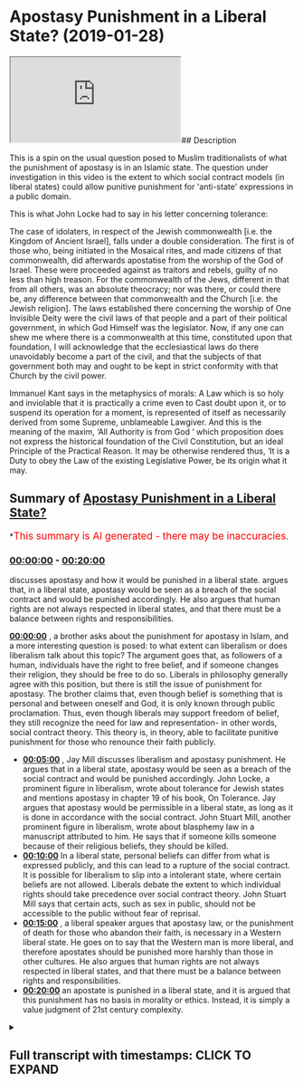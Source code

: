 # Apostasy Punishment in a Liberal State? (2019-01-28)

<iframe loading='lazy' src='https://www.youtube.com/embed/PnRGigvmVL8'></iframe>## Description

This is a spin on the usual question posed to Muslim traditionalists of what the punishment of apostasy is in an Islamic state. The question under investigation in this video is the extent to which social contract models (in liberal states) could allow punitive punishment for 'anti-state' expressions in a public domain.

This is what John Locke had to say in his letter concerning tolerance:

The case of idolaters, in respect of the Jewish commonwealth \[i.e. the Kingdom of Ancient Israel], falls under a double consideration. The first is of those who, being initiated in the Mosaical rites, and made citizens of that commonwealth, did afterwards apostatise from the worship of the God of Israel. These were proceeded against as traitors and rebels, guilty of no less than high treason. For the commonwealth of the Jews, different in that from all others, was an absolute theocracy; nor was there, or could there be, any difference between that commonwealth and the Church \[i.e. the Jewish religion]. The laws established there concerning the worship of One Invisible Deity were the civil laws of that people and a part of their political government, in which God Himself was the legislator. Now, if any one can shew me where there is a commonwealth at this time, constituted upon that foundation, I will acknowledge that the ecclesiastical laws do there unavoidably become a part of the civil, and that the subjects of that government both may and ought to be kept in strict conformity with that Church by the civil power.

Immanuel Kant says in the metaphysics of morals:
A Law which is so holy and inviolable that it is practically a crime even to Cast doubt upon it, or to suspend its operation for a moment, is represented of itself as necessarily derived from some Supreme, unblameable Lawgiver. And this is the meaning of the maxim, ‘All Authority is from God ‘ which proposition does not express the historical foundation of the Civil Constitution, but an ideal Principle of the Practical Reason. It may be otherwise rendered thus, ‘It is a Duty to obey the Law of the existing Legislative Power, be its origin what it may.

## Summary of [Apostasy Punishment in a Liberal State?](https://www.youtube.com/watch?v=PnRGigvmVL8)

\*<span style="color:red; font-size:125%">This summary is AI generated - there may be inaccuracies</span>.

### [00:00:00](https://www.youtube.com/watch?v=PnRGigvmVL8\&t=0) - [00:20:00](https://www.youtube.com/watch?v=PnRGigvmVL8\&t=1200)

discusses apostasy and how it would be punished in a liberal state. argues that, in a liberal state, apostasy would be seen as a breach of the social contract and would be punished accordingly. He also argues that human rights are not always respected in liberal states, and that there must be a balance between rights and responsibilities.

**[00:00:00](https://www.youtube.com/watch?v=PnRGigvmVL8\&t=0)** , a brother asks about the punishment for apostasy in Islam, and a more interesting question is posed: to what extent can liberalism or does liberalism talk about this topic? The argument goes that, as followers of a human, individuals have the right to free belief, and if someone changes their religion, they should be free to do so. Liberals in philosophy generally agree with this position, but there is still the issue of punishment for apostasy. The brother claims that, even though belief is something that is personal and between oneself and God, it is only known through public proclamation. Thus, even though liberals may support freedom of belief, they still recognize the need for law and representation- in other words, social contract theory. This theory is, in theory, able to facilitate punitive punishment for those who renounce their faith publicly.

*   **[00:05:00](https://www.youtube.com/watch?v=PnRGigvmVL8\&t=300)** , Jay Mill discusses liberalism and apostasy punishment. He argues that in a liberal state, apostasy would be seen as a breach of the social contract and would be punished accordingly. John Locke, a prominent figure in liberalism, wrote about tolerance for Jewish states and mentions apostasy in chapter 19 of his book, On Tolerance. Jay argues that apostasy would be permissible in a liberal state, as long as it is done in accordance with the social contract. John Stuart Mill, another prominent figure in liberalism, wrote about blasphemy law in a manuscript attributed to him. He says that if someone kills someone because of their religious beliefs, they should be killed.
*   **[00:10:00](https://www.youtube.com/watch?v=PnRGigvmVL8\&t=600)** In a liberal state, personal beliefs can differ from what is expressed publicly, and this can lead to a rupture of the social contract. It is possible for liberalism to slip into a intolerant state, where certain beliefs are not allowed. Liberals debate the extent to which individual rights should take precedence over social contract theory. John Stuart Mill says that certain acts, such as sex in public, should not be accessible to the public without fear of reprisal.
*   **[00:15:00](https://www.youtube.com/watch?v=PnRGigvmVL8\&t=900)** , a liberal speaker argues that apostasy law, or the punishment of death for those who abandon their faith, is necessary in a Western liberal state. He goes on to say that the Western man is more liberal, and therefore apostates should be punished more harshly than those in other cultures. He also argues that human rights are not always respected in liberal states, and that there must be a balance between rights and responsibilities.
*   **[00:20:00](https://www.youtube.com/watch?v=PnRGigvmVL8\&t=1200)**  an apostate is punished in a liberal state, and it is argued that this punishment has no basis in morality or ethics. Instead, it is simply a value judgment of 21st century complexity.

<details><summary><h2>Full transcript with timestamps: CLICK TO EXPAND</h2></summary>

[0:00:04](https://youtu.be/PnRGigvmVL8?t=4) so the brother asked the question about\
[0:00:06](https://youtu.be/PnRGigvmVL8?t=6) apostasy yeah so the punishment for\
[0:00:13](https://youtu.be/PnRGigvmVL8?t=13) apostasy in Islam so I think a lot of\
[0:00:16](https://youtu.be/PnRGigvmVL8?t=16) time we ask this question what is the\
[0:00:19](https://youtu.be/PnRGigvmVL8?t=19) punishment for apostasy in Islam and a\
[0:00:23](https://youtu.be/PnRGigvmVL8?t=23) more interesting question for me\
[0:00:25](https://youtu.be/PnRGigvmVL8?t=25) recently has been to what extent can\
[0:00:29](https://youtu.be/PnRGigvmVL8?t=29) liberalism or does liberalism or do\
[0:00:32](https://youtu.be/PnRGigvmVL8?t=32) liberal philosophers talk about this\
[0:00:37](https://youtu.be/PnRGigvmVL8?t=37) because that's like that's for me a\
[0:00:39](https://youtu.be/PnRGigvmVL8?t=39) really interesting discussion in it the\
[0:00:41](https://youtu.be/PnRGigvmVL8?t=41) argument goes as followers right you say\
[0:00:43](https://youtu.be/PnRGigvmVL8?t=43) that look everyone should have freedom\
[0:00:47](https://youtu.be/PnRGigvmVL8?t=47) of belief it's a human it's an\
[0:00:48](https://youtu.be/PnRGigvmVL8?t=48) individual human right and therefore if\
[0:00:52](https://youtu.be/PnRGigvmVL8?t=52) someone changes their religion they\
[0:00:54](https://youtu.be/PnRGigvmVL8?t=54) should be free to do so based on human\
[0:00:57](https://youtu.be/PnRGigvmVL8?t=57) rights and based on the fact that they\
[0:00:59](https://youtu.be/PnRGigvmVL8?t=59) should have freedom of consciousness and\
[0:01:01](https://youtu.be/PnRGigvmVL8?t=61) so the argument is not a bad one because\
[0:01:04](https://youtu.be/PnRGigvmVL8?t=64) actually coincides with the Islamic\
[0:01:06](https://youtu.be/PnRGigvmVL8?t=66) understanding of free will and actually\
[0:01:09](https://youtu.be/PnRGigvmVL8?t=69) it coincides with the version of Quran\
[0:01:11](https://youtu.be/PnRGigvmVL8?t=71) which says like Rajas with Dean tucked\
[0:01:13](https://youtu.be/PnRGigvmVL8?t=73) away in a rush to Delhi in chapter 2\
[0:01:16](https://youtu.be/PnRGigvmVL8?t=76) verse 256 of the Quran which there is no\
[0:01:18](https://youtu.be/PnRGigvmVL8?t=78) compulsion of religion that truth has\
[0:01:21](https://youtu.be/PnRGigvmVL8?t=81) been made clear from falsehood so the\
[0:01:24](https://youtu.be/PnRGigvmVL8?t=84) the idea that there should be freedom of\
[0:01:26](https://youtu.be/PnRGigvmVL8?t=86) consciousness and freedom of belief is\
[0:01:29](https://youtu.be/PnRGigvmVL8?t=89) actually a principle part of the Islamic\
[0:01:32](https://youtu.be/PnRGigvmVL8?t=92) discourse because we believe that there\
[0:01:34](https://youtu.be/PnRGigvmVL8?t=94) are two things that's here which is free\
[0:01:37](https://youtu.be/PnRGigvmVL8?t=97) will and there's determinism over\
[0:01:39](https://youtu.be/PnRGigvmVL8?t=99) Lazcano Taliban he writes things etc so\
[0:01:42](https://youtu.be/PnRGigvmVL8?t=102) we believe everyone does have a right to\
[0:01:44](https://youtu.be/PnRGigvmVL8?t=104) believe in whatever they want to believe\
[0:01:45](https://youtu.be/PnRGigvmVL8?t=105) and the idea is not one-off and this\
[0:01:51](https://youtu.be/PnRGigvmVL8?t=111) should be very much stressed in Islamic\
[0:01:53](https://youtu.be/PnRGigvmVL8?t=113) discourse it's not one of individual\
[0:01:56](https://youtu.be/PnRGigvmVL8?t=116) belief\
[0:01:58](https://youtu.be/PnRGigvmVL8?t=118) this is to do with social contracts okay\
[0:02:01](https://youtu.be/PnRGigvmVL8?t=121) now this is a big term in political\
[0:02:04](https://youtu.be/PnRGigvmVL8?t=124) science what do you mean by the term\
[0:02:05](https://youtu.be/PnRGigvmVL8?t=125) social contract now in liberal\
[0:02:08](https://youtu.be/PnRGigvmVL8?t=128) philosophy there are two things right\
[0:02:10](https://youtu.be/PnRGigvmVL8?t=130) there's the primacy of individual and\
[0:02:13](https://youtu.be/PnRGigvmVL8?t=133) their right to do whatever they want\
[0:02:15](https://youtu.be/PnRGigvmVL8?t=135) without intervention from the government\
[0:02:17](https://youtu.be/PnRGigvmVL8?t=137) and on the other hand you have the\
[0:02:19](https://youtu.be/PnRGigvmVL8?t=139) universality of law you're stuck between\
[0:02:23](https://youtu.be/PnRGigvmVL8?t=143) two things as a liberal you have the\
[0:02:27](https://youtu.be/PnRGigvmVL8?t=147) primacy of being an individual you're an\
[0:02:29](https://youtu.be/PnRGigvmVL8?t=149) individual right you have the freedom to\
[0:02:30](https://youtu.be/PnRGigvmVL8?t=150) do everyone and for a liberal expression\
[0:02:32](https://youtu.be/PnRGigvmVL8?t=152) a libertarian they'll say you should the\
[0:02:34](https://youtu.be/PnRGigvmVL8?t=154) government should keep away from putting\
[0:02:36](https://youtu.be/PnRGigvmVL8?t=156) obstacles in the way of the individual\
[0:02:38](https://youtu.be/PnRGigvmVL8?t=158) so that it can be as free as possible\
[0:02:40](https://youtu.be/PnRGigvmVL8?t=160) right but then obviously they realize\
[0:02:43](https://youtu.be/PnRGigvmVL8?t=163) almost all liberal theorists realize the\
[0:02:46](https://youtu.be/PnRGigvmVL8?t=166) need for number one representation and\
[0:02:48](https://youtu.be/PnRGigvmVL8?t=168) number two law which is why they have\
[0:02:51](https://youtu.be/PnRGigvmVL8?t=171) social contract now what is social\
[0:02:54](https://youtu.be/PnRGigvmVL8?t=174) contract social contract is number one\
[0:02:57](https://youtu.be/PnRGigvmVL8?t=177) is forced upon us so by virtue of the\
[0:03:01](https://youtu.be/PnRGigvmVL8?t=181) fact that I'm a British citizen you're\
[0:03:02](https://youtu.be/PnRGigvmVL8?t=182) British isn't as well your British is\
[0:03:04](https://youtu.be/PnRGigvmVL8?t=184) now we're gonna have to check on that\
[0:03:06](https://youtu.be/PnRGigvmVL8?t=186) okay by virtue of the fact that we're\
[0:03:12](https://youtu.be/PnRGigvmVL8?t=192) British citizens we have to abide by\
[0:03:14](https://youtu.be/PnRGigvmVL8?t=194) British law and that's not something we\
[0:03:16](https://youtu.be/PnRGigvmVL8?t=196) have any say on because of the\
[0:03:19](https://youtu.be/PnRGigvmVL8?t=199) citizenship that we carry in other words\
[0:03:20](https://youtu.be/PnRGigvmVL8?t=200) we're forced into a social contract it's\
[0:03:23](https://youtu.be/PnRGigvmVL8?t=203) not a social contract which is a\
[0:03:25](https://youtu.be/PnRGigvmVL8?t=205) voluntary or something I have any choice\
[0:03:28](https://youtu.be/PnRGigvmVL8?t=208) in write the terms of that social\
[0:03:31](https://youtu.be/PnRGigvmVL8?t=211) contract indicate that I have to follow\
[0:03:33](https://youtu.be/PnRGigvmVL8?t=213) the law of this country isn't it okay so\
[0:03:36](https://youtu.be/PnRGigvmVL8?t=216) almost all liberal theorists agreed with\
[0:03:38](https://youtu.be/PnRGigvmVL8?t=218) this now the question is not one of\
[0:03:41](https://youtu.be/PnRGigvmVL8?t=221) personal belief I can believe whatever I\
[0:03:43](https://youtu.be/PnRGigvmVL8?t=223) want to believe from a liberal\
[0:03:45](https://youtu.be/PnRGigvmVL8?t=225) perspective and from an Islamic\
[0:03:46](https://youtu.be/PnRGigvmVL8?t=226) perspective and not not have any\
[0:03:49](https://youtu.be/PnRGigvmVL8?t=229) punishment in any context exerted on me\
[0:03:51](https://youtu.be/PnRGigvmVL8?t=231) in any way because belief is something\
[0:03:54](https://youtu.be/PnRGigvmVL8?t=234) which is personal belief is something\
[0:03:56](https://youtu.be/PnRGigvmVL8?t=236) which is between me and God and it's\
[0:03:59](https://youtu.be/PnRGigvmVL8?t=239) only known through the publication of\
[0:04:02](https://youtu.be/PnRGigvmVL8?t=242) that belief or profession of that belief\
[0:04:04](https://youtu.be/PnRGigvmVL8?t=244) in public settings right so in other\
[0:04:06](https://youtu.be/PnRGigvmVL8?t=246) words people won't know I believe unless\
[0:04:08](https://youtu.be/PnRGigvmVL8?t=248) I don't declare it\
[0:04:10](https://youtu.be/PnRGigvmVL8?t=250) question to what extent are what are\
[0:04:16](https://youtu.be/PnRGigvmVL8?t=256) referred to as laws of apostasy which is\
[0:04:21](https://youtu.be/PnRGigvmVL8?t=261) for example if I come out and say I'm no\
[0:04:23](https://youtu.be/PnRGigvmVL8?t=263) longer say for instance a Christian I'm\
[0:04:25](https://youtu.be/PnRGigvmVL8?t=265) not going to use the Muslim example say\
[0:04:26](https://youtu.be/PnRGigvmVL8?t=266) it's a Christian country and I come out\
[0:04:29](https://youtu.be/PnRGigvmVL8?t=269) and say I'm no longer a Christian to\
[0:04:33](https://youtu.be/PnRGigvmVL8?t=273) what extent can social contract theory\
[0:04:36](https://youtu.be/PnRGigvmVL8?t=276) the lack of which were which was\
[0:04:38](https://youtu.be/PnRGigvmVL8?t=278) advocated by people like Rousseau and\
[0:04:39](https://youtu.be/PnRGigvmVL8?t=279) obviously John Locke before him Thomas\
[0:04:42](https://youtu.be/PnRGigvmVL8?t=282) Hobbes and almost all liberal theorists\
[0:04:45](https://youtu.be/PnRGigvmVL8?t=285) even Jay s mill can it facilitate for a\
[0:04:49](https://youtu.be/PnRGigvmVL8?t=289) kind of punitive punishment for those\
[0:04:52](https://youtu.be/PnRGigvmVL8?t=292) who renounce their faith publicly now\
[0:04:55](https://youtu.be/PnRGigvmVL8?t=295) I'm gonna make a very bold claim here\
[0:04:57](https://youtu.be/PnRGigvmVL8?t=297) I'm putting a slam to the side right now\
[0:04:59](https://youtu.be/PnRGigvmVL8?t=299) I'm putting a sum to the side it's not\
[0:05:01](https://youtu.be/PnRGigvmVL8?t=301) about Islam I'm gonna say that from my\
[0:05:05](https://youtu.be/PnRGigvmVL8?t=305) reading of liberalism that that can be\
[0:05:08](https://youtu.be/PnRGigvmVL8?t=308) facilitated what am I talking about I am\
[0:05:11](https://youtu.be/PnRGigvmVL8?t=311) saying quite clearly that if someone\
[0:05:14](https://youtu.be/PnRGigvmVL8?t=314) comes in a liberal state which also\
[0:05:17](https://youtu.be/PnRGigvmVL8?t=317) claims to be for instance Christian\
[0:05:20](https://youtu.be/PnRGigvmVL8?t=320) which can happen according to Jay's mill\
[0:05:23](https://youtu.be/PnRGigvmVL8?t=323) that number one point one that in that\
[0:05:26](https://youtu.be/PnRGigvmVL8?t=326) liberal state it would be it could be\
[0:05:30](https://youtu.be/PnRGigvmVL8?t=330) seen as a rupturing of the social\
[0:05:32](https://youtu.be/PnRGigvmVL8?t=332) contract if someone professes publicly\
[0:05:36](https://youtu.be/PnRGigvmVL8?t=336) yes that they are not X faith anymore\
[0:05:40](https://youtu.be/PnRGigvmVL8?t=340) that is if that faith is connected with\
[0:05:43](https://youtu.be/PnRGigvmVL8?t=343) the social contract\
[0:05:44](https://youtu.be/PnRGigvmVL8?t=344) why is your evidence for this I will\
[0:05:46](https://youtu.be/PnRGigvmVL8?t=346) give you the evidence for this right now\
[0:05:47](https://youtu.be/PnRGigvmVL8?t=347) John Locke wrote a book obviously\
[0:05:50](https://youtu.be/PnRGigvmVL8?t=350) everyone knows it called the two\
[0:05:51](https://youtu.be/PnRGigvmVL8?t=351) treatises of government I think he wrote\
[0:05:53](https://youtu.be/PnRGigvmVL8?t=353) this in 1687 when he also wrote I wrote\
[0:05:56](https://youtu.be/PnRGigvmVL8?t=356) a book called on tolerance in chapter 19\
[0:05:59](https://youtu.be/PnRGigvmVL8?t=359) of this book in chapter 19 of this book\
[0:06:02](https://youtu.be/PnRGigvmVL8?t=362) on tolerance he talks about Jewish\
[0:06:06](https://youtu.be/PnRGigvmVL8?t=366) States John Locke talks about Jewish\
[0:06:09](https://youtu.be/PnRGigvmVL8?t=369) states and up if it's not chapter 19 is\
[0:06:12](https://youtu.be/PnRGigvmVL8?t=372) somewhere in the book and he says it's\
[0:06:14](https://youtu.be/PnRGigvmVL8?t=374) legitimate to allow Jewish people to\
[0:06:18](https://youtu.be/PnRGigvmVL8?t=378) implement Mosaic law and we know full\
[0:06:21](https://youtu.be/PnRGigvmVL8?t=381) well that in Mosaic law there are laws\
[0:06:23](https://youtu.be/PnRGigvmVL8?t=383) of apostasy and he continues by talking\
[0:06:27](https://youtu.be/PnRGigvmVL8?t=387) about the social exclusion of a certain\
[0:06:29](https://youtu.be/PnRGigvmVL8?t=389) amount of certain people of different\
[0:06:32](https://youtu.be/PnRGigvmVL8?t=392) faith groups he talks about Mohammedans\
[0:06:33](https://youtu.be/PnRGigvmVL8?t=393) and atheists now Muslims wouldn't say\
[0:06:37](https://youtu.be/PnRGigvmVL8?t=397) this by the way so in essence you could\
[0:06:40](https://youtu.be/PnRGigvmVL8?t=400) argue that Islam applies a more rigorous\
[0:06:44](https://youtu.be/PnRGigvmVL8?t=404) type of liberalism than John Locke\
[0:06:46](https://youtu.be/PnRGigvmVL8?t=406) himself why because Islam says in us in\
[0:06:49](https://youtu.be/PnRGigvmVL8?t=409) an Islamic state or some a governance if\
[0:06:52](https://youtu.be/PnRGigvmVL8?t=412) you're a Muslim or a Christian or a Jew\
[0:06:54](https://youtu.be/PnRGigvmVL8?t=414) you can live in your respective\
[0:06:57](https://youtu.be/PnRGigvmVL8?t=417) province without harm now someone will\
[0:07:02](https://youtu.be/PnRGigvmVL8?t=422) say but then they say that you have to\
[0:07:03](https://youtu.be/PnRGigvmVL8?t=423) pay the jizya but according to the\
[0:07:06](https://youtu.be/PnRGigvmVL8?t=426) hadith\
[0:07:08](https://youtu.be/PnRGigvmVL8?t=428) jizya is one dinner so it's a tax it's a\
[0:07:13](https://youtu.be/PnRGigvmVL8?t=433) tax that almost everyone has to pay for\
[0:07:14](https://youtu.be/PnRGigvmVL8?t=434) the protection of the people one dinner\
[0:07:16](https://youtu.be/PnRGigvmVL8?t=436) is less than there's a cat which is\
[0:07:18](https://youtu.be/PnRGigvmVL8?t=438) usually typically 20 dinars of my Saab\
[0:07:22](https://youtu.be/PnRGigvmVL8?t=442) so therefore the jizya is less so this\
[0:07:27](https://youtu.be/PnRGigvmVL8?t=447) idea this false notion of GCR being a\
[0:07:29](https://youtu.be/PnRGigvmVL8?t=449) discriminatory tax it's only\
[0:07:31](https://youtu.be/PnRGigvmVL8?t=451) discriminatory against Muslims because\
[0:07:33](https://youtu.be/PnRGigvmVL8?t=453) Muslims have to pay more by the way if\
[0:07:36](https://youtu.be/PnRGigvmVL8?t=456) you want to call it discriminatory\
[0:07:38](https://youtu.be/PnRGigvmVL8?t=458) Muslims actually have to pay more as a\
[0:07:39](https://youtu.be/PnRGigvmVL8?t=459) cat's yeah so going back to I was saying\
[0:07:44](https://youtu.be/PnRGigvmVL8?t=464) about apostasy I came across in my new\
[0:07:46](https://youtu.be/PnRGigvmVL8?t=466) campus work and I also came across John\
[0:07:48](https://youtu.be/PnRGigvmVL8?t=468) Stuart Mill's work and there was a\
[0:07:51](https://youtu.be/PnRGigvmVL8?t=471) manuscript that was attributed to John\
[0:07:52](https://youtu.be/PnRGigvmVL8?t=472) Stuart Mill which actually specifically\
[0:07:56](https://youtu.be/PnRGigvmVL8?t=476) talks about blasphemy law and he talks\
[0:07:59](https://youtu.be/PnRGigvmVL8?t=479) about blasphemy law and he says John\
[0:08:01](https://youtu.be/PnRGigvmVL8?t=481) Stuart Mill says\
[0:08:05](https://youtu.be/PnRGigvmVL8?t=485) Joshua mill actually says equivocally\
[0:08:08](https://youtu.be/PnRGigvmVL8?t=488) that if killing someone this is John\
[0:08:14](https://youtu.be/PnRGigvmVL8?t=494) Stuart Mill not the Prophet Muhammad not\
[0:08:16](https://youtu.be/PnRGigvmVL8?t=496) Moses not Jesus it's not a medieval text\
[0:08:20](https://youtu.be/PnRGigvmVL8?t=500) this is one of the prime figures of\
[0:08:22](https://youtu.be/PnRGigvmVL8?t=502) liberalism in the Victorian era in\
[0:08:25](https://youtu.be/PnRGigvmVL8?t=505) Britain by which and through which most\
[0:08:27](https://youtu.be/PnRGigvmVL8?t=507) other subsequent theories take their\
[0:08:30](https://youtu.be/PnRGigvmVL8?t=510) liberalism from he actually says in that\
[0:08:32](https://youtu.be/PnRGigvmVL8?t=512) manuscript that killed them yes\
[0:08:35](https://youtu.be/PnRGigvmVL8?t=515) he says kill them kill them if you have\
[0:08:38](https://youtu.be/PnRGigvmVL8?t=518) to kill many of them kill them in other\
[0:08:39](https://youtu.be/PnRGigvmVL8?t=519) words it seems to me an Immanuel Kant\
[0:08:41](https://youtu.be/PnRGigvmVL8?t=521) has some similar sayings it seems to me\
[0:08:44](https://youtu.be/PnRGigvmVL8?t=524) that the question we should be asking is\
[0:08:47](https://youtu.be/PnRGigvmVL8?t=527) not whether Islam allows apostasy law\
[0:08:49](https://youtu.be/PnRGigvmVL8?t=529) it's where the liberalism allows\
[0:08:51](https://youtu.be/PnRGigvmVL8?t=531) apostasy law because actually when we\
[0:08:54](https://youtu.be/PnRGigvmVL8?t=534) look at the primary source materials of\
[0:08:56](https://youtu.be/PnRGigvmVL8?t=536) the most regarded liberal theorists the\
[0:09:00](https://youtu.be/PnRGigvmVL8?t=540) highest founding fathers of liberalism\
[0:09:02](https://youtu.be/PnRGigvmVL8?t=542) it would seem that a social contract\
[0:09:04](https://youtu.be/PnRGigvmVL8?t=544) theory could in fact facilitate of a\
[0:09:08](https://youtu.be/PnRGigvmVL8?t=548) kind of apostasy law right - that's from\
[0:09:12](https://youtu.be/PnRGigvmVL8?t=552) a liberal perspective Aslam is something\
[0:09:15](https://youtu.be/PnRGigvmVL8?t=555) quite similar in many ways but has some\
[0:09:18](https://youtu.be/PnRGigvmVL8?t=558) fundamental differences\
[0:09:21](https://youtu.be/PnRGigvmVL8?t=561) so relatable ooh a man who's one of the\
[0:09:25](https://youtu.be/PnRGigvmVL8?t=565) prophets companions you had a list of\
[0:09:28](https://youtu.be/PnRGigvmVL8?t=568) people who are munafa corn and those\
[0:09:31](https://youtu.be/PnRGigvmVL8?t=571) list of people were people who had\
[0:09:33](https://youtu.be/PnRGigvmVL8?t=573) rejected Islam there were not Muslims\
[0:09:35](https://youtu.be/PnRGigvmVL8?t=575) the Quran says in Delhi would have\
[0:09:37](https://youtu.be/PnRGigvmVL8?t=577) Athena Fidel kill s Philemon enough that\
[0:09:39](https://youtu.be/PnRGigvmVL8?t=579) certainly the the hypocrites are in the\
[0:09:42](https://youtu.be/PnRGigvmVL8?t=582) lowest part pit of the Hellfire they are\
[0:09:45](https://youtu.be/PnRGigvmVL8?t=585) not Muslims they are not believers they\
[0:09:47](https://youtu.be/PnRGigvmVL8?t=587) are not movements yes yet\
[0:09:51](https://youtu.be/PnRGigvmVL8?t=591) there was no apostasy punishment applied\
[0:09:54](https://youtu.be/PnRGigvmVL8?t=594) to those individuals there was no\
[0:09:56](https://youtu.be/PnRGigvmVL8?t=596) apostasy pub thing applied to them why\
[0:09:59](https://youtu.be/PnRGigvmVL8?t=599) because it regarded to personal belief\
[0:10:01](https://youtu.be/PnRGigvmVL8?t=601) so I'll because I'll be unequivocal in\
[0:10:05](https://youtu.be/PnRGigvmVL8?t=605) saying this that which regards to\
[0:10:07](https://youtu.be/PnRGigvmVL8?t=607) personal belief is that is different\
[0:10:10](https://youtu.be/PnRGigvmVL8?t=610) from that which is expressed publicly\
[0:10:12](https://youtu.be/PnRGigvmVL8?t=612) and thereby from a liberal perspective\
[0:10:14](https://youtu.be/PnRGigvmVL8?t=614) before even becomes an Islamic one\
[0:10:16](https://youtu.be/PnRGigvmVL8?t=616) ruptures the social contract now the\
[0:10:19](https://youtu.be/PnRGigvmVL8?t=619) question is is it fair and is it okay is\
[0:10:22](https://youtu.be/PnRGigvmVL8?t=622) it possible is it conceivable in a\
[0:10:25](https://youtu.be/PnRGigvmVL8?t=625) liberal state bearing in mind social\
[0:10:28](https://youtu.be/PnRGigvmVL8?t=628) contract theory to have these laws and\
[0:10:31](https://youtu.be/PnRGigvmVL8?t=631) therefore can liberalism can a liberal\
[0:10:34](https://youtu.be/PnRGigvmVL8?t=634) state slip into a kind of nationalistic\
[0:10:37](https://youtu.be/PnRGigvmVL8?t=637) stay intolerant state the answer is\
[0:10:40](https://youtu.be/PnRGigvmVL8?t=640) unfortunately yes that is the elasticity\
[0:10:42](https://youtu.be/PnRGigvmVL8?t=642) of liberalism liberalism because of the\
[0:10:45](https://youtu.be/PnRGigvmVL8?t=645) tensions between the primacy of\
[0:10:46](https://youtu.be/PnRGigvmVL8?t=646) individual versus the universality of\
[0:10:49](https://youtu.be/PnRGigvmVL8?t=649) law could sway in either one of the two\
[0:10:52](https://youtu.be/PnRGigvmVL8?t=652) directions could either become very much\
[0:10:55](https://youtu.be/PnRGigvmVL8?t=655) libertarian in the sense that you know\
[0:10:57](https://youtu.be/PnRGigvmVL8?t=657) we don't even allow I mean think about\
[0:10:58](https://youtu.be/PnRGigvmVL8?t=658) this this way yeah libertarians would\
[0:11:01](https://youtu.be/PnRGigvmVL8?t=661) argue why do we have seatbelt laws yeah\
[0:11:03](https://youtu.be/PnRGigvmVL8?t=663) we have Seaborg known you have to go in\
[0:11:05](https://youtu.be/PnRGigvmVL8?t=665) your car you have to put on a seatbelt\
[0:11:07](https://youtu.be/PnRGigvmVL8?t=667) don't you but why do I have the policy\
[0:11:10](https://youtu.be/PnRGigvmVL8?t=670) bro why is they a libertarian would\
[0:11:12](https://youtu.be/PnRGigvmVL8?t=672) argue this is a paternalism they'll say\
[0:11:16](https://youtu.be/PnRGigvmVL8?t=676) it's like the state is acting as your\
[0:11:18](https://youtu.be/PnRGigvmVL8?t=678) parent now put under what it's not to\
[0:11:20](https://youtu.be/PnRGigvmVL8?t=680) live even if I hurt myself it's none of\
[0:11:21](https://youtu.be/PnRGigvmVL8?t=681) your business if I help myself someone\
[0:11:23](https://youtu.be/PnRGigvmVL8?t=683) could argue a libertarian would\
[0:11:24](https://youtu.be/PnRGigvmVL8?t=684) definitely argue but even if I hurt\
[0:11:26](https://youtu.be/PnRGigvmVL8?t=686) myself in the car tonight I create a\
[0:11:27](https://youtu.be/PnRGigvmVL8?t=687) crater crash it's not I'm not harming\
[0:11:29](https://youtu.be/PnRGigvmVL8?t=689) anyone else by doing this why are you\
[0:11:30](https://youtu.be/PnRGigvmVL8?t=690) telling me what to do so I'm allowed to\
[0:11:32](https://youtu.be/PnRGigvmVL8?t=692) drink alcohol think\
[0:11:33](https://youtu.be/PnRGigvmVL8?t=693) this because this is the this is the\
[0:11:35](https://youtu.be/PnRGigvmVL8?t=695) ignorant of some people of their own\
[0:11:37](https://youtu.be/PnRGigvmVL8?t=697) philosophy right I'm allowed to drink\
[0:11:39](https://youtu.be/PnRGigvmVL8?t=699) alcohol yeah and in some places smoke\
[0:11:42](https://youtu.be/PnRGigvmVL8?t=702) weed and have you know unlimited amount\
[0:11:45](https://youtu.be/PnRGigvmVL8?t=705) of sexual partners polyandry and that\
[0:11:48](https://youtu.be/PnRGigvmVL8?t=708) could cause problems for myself sexual\
[0:11:51](https://youtu.be/PnRGigvmVL8?t=711) problems all of that is permissible but\
[0:11:53](https://youtu.be/PnRGigvmVL8?t=713) I have to put on a seatbelt\
[0:11:54](https://youtu.be/PnRGigvmVL8?t=714) I mean does that sound reasonable to you\
[0:11:56](https://youtu.be/PnRGigvmVL8?t=716) seriously think about it I'm allowed to\
[0:11:58](https://youtu.be/PnRGigvmVL8?t=718) compete in mixed martial arts well I\
[0:12:00](https://youtu.be/PnRGigvmVL8?t=720) could injure someone and and die I can\
[0:12:04](https://youtu.be/PnRGigvmVL8?t=724) go to a complainer I could be but I have\
[0:12:06](https://youtu.be/PnRGigvmVL8?t=726) to put on the the seatbelt what kind of\
[0:12:08](https://youtu.be/PnRGigvmVL8?t=728) nonsense is this\
[0:12:09](https://youtu.be/PnRGigvmVL8?t=729) think about it it doesn't make any sense\
[0:12:11](https://youtu.be/PnRGigvmVL8?t=731) let's be honest about this yeah why are\
[0:12:13](https://youtu.be/PnRGigvmVL8?t=733) why is the state telling us you have to\
[0:12:15](https://youtu.be/PnRGigvmVL8?t=735) put on the seat belt if I if I don't put\
[0:12:17](https://youtu.be/PnRGigvmVL8?t=737) on the seat belt well I harm anyone else\
[0:12:18](https://youtu.be/PnRGigvmVL8?t=738) think about it am I gonna harm any I'll\
[0:12:21](https://youtu.be/PnRGigvmVL8?t=741) have myself yes but I'm not going to\
[0:12:24](https://youtu.be/PnRGigvmVL8?t=744) harm anyone else by not putting my see\
[0:12:25](https://youtu.be/PnRGigvmVL8?t=745) boy yeah boy if I hit the no no my point\
[0:12:30](https://youtu.be/PnRGigvmVL8?t=750) is this my point is that liberal\
[0:12:33](https://youtu.be/PnRGigvmVL8?t=753) philosophy can go in two different ways\
[0:12:35](https://youtu.be/PnRGigvmVL8?t=755) yeah you have on the left side let's say\
[0:12:37](https://youtu.be/PnRGigvmVL8?t=757) for the sake of argument and extreme\
[0:12:39](https://youtu.be/PnRGigvmVL8?t=759) libertarianism where we don't want the\
[0:12:42](https://youtu.be/PnRGigvmVL8?t=762) state to get involved in any matter yeah\
[0:12:44](https://youtu.be/PnRGigvmVL8?t=764) like for example we shouldn't have\
[0:12:46](https://youtu.be/PnRGigvmVL8?t=766) seatbelt laws that's one side on the\
[0:12:48](https://youtu.be/PnRGigvmVL8?t=768) other side is where liberal philosophers\
[0:12:50](https://youtu.be/PnRGigvmVL8?t=770) will say actually there should be\
[0:12:53](https://youtu.be/PnRGigvmVL8?t=773) restriction and that should be enforced\
[0:12:55](https://youtu.be/PnRGigvmVL8?t=775) through the context of social contract\
[0:12:58](https://youtu.be/PnRGigvmVL8?t=778) theory into the universality of law\
[0:13:01](https://youtu.be/PnRGigvmVL8?t=781) which should be applicable on the\
[0:13:02](https://youtu.be/PnRGigvmVL8?t=782) individual laws should be applied and\
[0:13:04](https://youtu.be/PnRGigvmVL8?t=784) John Stuart Mill's has something very\
[0:13:06](https://youtu.be/PnRGigvmVL8?t=786) interesting you know he says he says for\
[0:13:08](https://youtu.be/PnRGigvmVL8?t=788) instance he goes if a husband and wife\
[0:13:10](https://youtu.be/PnRGigvmVL8?t=790) they have sex in public is that harming\
[0:13:13](https://youtu.be/PnRGigvmVL8?t=793) anyone else you could argue no you could\
[0:13:15](https://youtu.be/PnRGigvmVL8?t=795) argue no not physically harming anyone\
[0:13:17](https://youtu.be/PnRGigvmVL8?t=797) if for example not to point anyone out\
[0:13:20](https://youtu.be/PnRGigvmVL8?t=800) someone brings his wife and you know in\
[0:13:22](https://youtu.be/PnRGigvmVL8?t=802) the park in the middle here sorry to say\
[0:13:24](https://youtu.be/PnRGigvmVL8?t=804) has sexual it takes his trousers off\
[0:13:26](https://youtu.be/PnRGigvmVL8?t=806) yeah and all of those things sorry to\
[0:13:28](https://youtu.be/PnRGigvmVL8?t=808) say Annie is that going to harm anyone\
[0:13:30](https://youtu.be/PnRGigvmVL8?t=810) no they're having sex you can decide to\
[0:13:32](https://youtu.be/PnRGigvmVL8?t=812) leave you can go you don't have to look\
[0:13:34](https://youtu.be/PnRGigvmVL8?t=814) at it you can't you don't need to be\
[0:13:36](https://youtu.be/PnRGigvmVL8?t=816) offended by it what why is that censor\
[0:13:38](https://youtu.be/PnRGigvmVL8?t=818) yes you could argue this yep now I\
[0:13:41](https://youtu.be/PnRGigvmVL8?t=821) understand children and all that but we\
[0:13:43](https://youtu.be/PnRGigvmVL8?t=823) can have an area where they can do it no\
[0:13:45](https://youtu.be/PnRGigvmVL8?t=825) problem you can have an adult park why\
[0:13:47](https://youtu.be/PnRGigvmVL8?t=827) not right Colin yeah I'm just I'm just\
[0:13:51](https://youtu.be/PnRGigvmVL8?t=831) yeah I agree with you I agree with this\
[0:13:53](https://youtu.be/PnRGigvmVL8?t=833) point I'm not telling you should I do\
[0:13:55](https://youtu.be/PnRGigvmVL8?t=835) deal for us yes yes my friend I agree\
[0:13:58](https://youtu.be/PnRGigvmVL8?t=838) with you yes but I'm saying\
[0:13:59](https://youtu.be/PnRGigvmVL8?t=839) so John Stuart Mill said look there's\
[0:14:02](https://youtu.be/PnRGigvmVL8?t=842) some things this is what he said there's\
[0:14:04](https://youtu.be/PnRGigvmVL8?t=844) some things which keys our sensibilities\
[0:14:06](https://youtu.be/PnRGigvmVL8?t=846) we have a culture and that's not\
[0:14:09](https://youtu.be/PnRGigvmVL8?t=849) acceptable in our culture and he says\
[0:14:11](https://youtu.be/PnRGigvmVL8?t=851) therefore the universality of law and\
[0:14:13](https://youtu.be/PnRGigvmVL8?t=853) the social contract should put\
[0:14:15](https://youtu.be/PnRGigvmVL8?t=855) restriction so here John Stuart Mill is\
[0:14:18](https://youtu.be/PnRGigvmVL8?t=858) talking about in on Liberty in his book\
[0:14:20](https://youtu.be/PnRGigvmVL8?t=860) he's saying that there are certain\
[0:14:21](https://youtu.be/PnRGigvmVL8?t=861) things which should not be accessible\
[0:14:23](https://youtu.be/PnRGigvmVL8?t=863) for people\
[0:14:24](https://youtu.be/PnRGigvmVL8?t=864) ie having sex with your wife in public\
[0:14:26](https://youtu.be/PnRGigvmVL8?t=866) spheres or your husband yes so the\
[0:14:29](https://youtu.be/PnRGigvmVL8?t=869) question is now is Israel question what\
[0:14:31](https://youtu.be/PnRGigvmVL8?t=871) should be allowed to be done in publicly\
[0:14:33](https://youtu.be/PnRGigvmVL8?t=873) without fear of reprisal or other or\
[0:14:36](https://youtu.be/PnRGigvmVL8?t=876) otherwise a fear of a consequence from\
[0:14:39](https://youtu.be/PnRGigvmVL8?t=879) the law this is a thing that liberals\
[0:14:41](https://youtu.be/PnRGigvmVL8?t=881) struggle with that's why you have\
[0:14:42](https://youtu.be/PnRGigvmVL8?t=882) different schools of thought within\
[0:14:43](https://youtu.be/PnRGigvmVL8?t=883) liberalism and I've something about\
[0:14:44](https://youtu.be/PnRGigvmVL8?t=884) elasticity of liberalism yeah it's not\
[0:14:47](https://youtu.be/PnRGigvmVL8?t=887) something which all can be liberal now\
[0:14:48](https://youtu.be/PnRGigvmVL8?t=888) now the question is when they come to us\
[0:14:50](https://youtu.be/PnRGigvmVL8?t=890) this is what I'm going to say to\
[0:14:51](https://youtu.be/PnRGigvmVL8?t=891) everyone to answer your question sorry\
[0:14:52](https://youtu.be/PnRGigvmVL8?t=892) yeah when they come to us and say look\
[0:14:54](https://youtu.be/PnRGigvmVL8?t=894) you need to modernize what did I say you\
[0:14:57](https://youtu.be/PnRGigvmVL8?t=897) say you need to modernize Muslims you\
[0:14:59](https://youtu.be/PnRGigvmVL8?t=899) know you need to modernize what do you\
[0:15:00](https://youtu.be/PnRGigvmVL8?t=900) mean come on tell me white man what do\
[0:15:02](https://youtu.be/PnRGigvmVL8?t=902) you mean by well yeah what do you mean\
[0:15:04](https://youtu.be/PnRGigvmVL8?t=904) by modernize I want to know what you\
[0:15:05](https://youtu.be/PnRGigvmVL8?t=905) mean yeah okay you'll say look I'm by\
[0:15:07](https://youtu.be/PnRGigvmVL8?t=907) the way gonna say white man I'm not\
[0:15:08](https://youtu.be/PnRGigvmVL8?t=908) talking about you know I'm talking yeah\
[0:15:10](https://youtu.be/PnRGigvmVL8?t=910) yeah the Western man what do you mean\
[0:15:12](https://youtu.be/PnRGigvmVL8?t=912) what do you mean by it all right I tell\
[0:15:14](https://youtu.be/PnRGigvmVL8?t=914) you what you mean\
[0:15:15](https://youtu.be/PnRGigvmVL8?t=915) you mean become more liberal because\
[0:15:17](https://youtu.be/PnRGigvmVL8?t=917) that is the dominant ethnic in the\
[0:15:19](https://youtu.be/PnRGigvmVL8?t=919) Western world yes\
[0:15:20](https://youtu.be/PnRGigvmVL8?t=920) okay now I'm liberal I have embraced\
[0:15:23](https://youtu.be/PnRGigvmVL8?t=923) liberalism brother today I mean okay\
[0:15:26](https://youtu.be/PnRGigvmVL8?t=926) what do we do let's go look at the\
[0:15:27](https://youtu.be/PnRGigvmVL8?t=927) liberal books\
[0:15:29](https://youtu.be/PnRGigvmVL8?t=929) let's look at the works of John Locke\
[0:15:31](https://youtu.be/PnRGigvmVL8?t=931) and John Stuart Mill and Rousseau bottom\
[0:15:37](https://youtu.be/PnRGigvmVL8?t=937) I'm not an ambassador for Saudi Arabia\
[0:15:40](https://youtu.be/PnRGigvmVL8?t=940) yes I agree with you all I I don't yeah\
[0:15:44](https://youtu.be/PnRGigvmVL8?t=944) yeah I agree with this point yeah I do\
[0:15:45](https://youtu.be/PnRGigvmVL8?t=945) it that way yeah yeah sorry come back\
[0:15:48](https://youtu.be/PnRGigvmVL8?t=948) I'm a liberal now yeah so yes I've\
[0:15:51](https://youtu.be/PnRGigvmVL8?t=951) embraced liberalism let's go to the\
[0:15:53](https://youtu.be/PnRGigvmVL8?t=953) books of the Liberals so we find within\
[0:15:55](https://youtu.be/PnRGigvmVL8?t=955) the books of the Liberals you haven't\
[0:15:57](https://youtu.be/PnRGigvmVL8?t=957) you have a spectrum of understanding of\
[0:16:00](https://youtu.be/PnRGigvmVL8?t=960) to what the question the main question\
[0:16:02](https://youtu.be/PnRGigvmVL8?t=962) is to what extent should the government\
[0:16:04](https://youtu.be/PnRGigvmVL8?t=964) intervene and you don't have one answer\
[0:16:07](https://youtu.be/PnRGigvmVL8?t=967) for that you have ten answers from ten\
[0:16:09](https://youtu.be/PnRGigvmVL8?t=969) different liberal thinkers yes and so\
[0:16:12](https://youtu.be/PnRGigvmVL8?t=972) here's what I'm saying to you is that\
[0:16:13](https://youtu.be/PnRGigvmVL8?t=973) going back to apostasy law yeah gone\
[0:16:17](https://youtu.be/PnRGigvmVL8?t=977) back to apostasy look I'll come to our\
[0:16:19](https://youtu.be/PnRGigvmVL8?t=979) speaker after cuz I can yes I agree I\
[0:16:22](https://youtu.be/PnRGigvmVL8?t=982) agree with you brother yes yes yes you\
[0:16:25](https://youtu.be/PnRGigvmVL8?t=985) have to have rules yes that's that's my\
[0:16:27](https://youtu.be/PnRGigvmVL8?t=987) that's my argument I agree with you yes\
[0:16:29](https://youtu.be/PnRGigvmVL8?t=989) I do with you\
[0:16:30](https://youtu.be/PnRGigvmVL8?t=990) yeah the man made a good point there you\
[0:16:32](https://youtu.be/PnRGigvmVL8?t=992) must have rules otherwise people who\
[0:16:33](https://youtu.be/PnRGigvmVL8?t=993) behaves anarchy he's right but the\
[0:16:36](https://youtu.be/PnRGigvmVL8?t=996) question is just yeah think about it\
[0:16:39](https://youtu.be/PnRGigvmVL8?t=999) think have you ever thought about this\
[0:16:41](https://youtu.be/PnRGigvmVL8?t=1001) before\
[0:16:41](https://youtu.be/PnRGigvmVL8?t=1001) they talk about human rights so to watch\
[0:16:46](https://youtu.be/PnRGigvmVL8?t=1006) that kind of liberal state institutional\
[0:16:48](https://youtu.be/PnRGigvmVL8?t=1008) institutionalize the law universalize it\
[0:16:51](https://youtu.be/PnRGigvmVL8?t=1011) and apply a death penalty for those who\
[0:16:54](https://youtu.be/PnRGigvmVL8?t=1014) don't go against it\
[0:16:56](https://youtu.be/PnRGigvmVL8?t=1016) well according to John Locke according\
[0:16:58](https://youtu.be/PnRGigvmVL8?t=1018) to John Stuart Mill according to your\
[0:16:59](https://youtu.be/PnRGigvmVL8?t=1019) manual can according to John Russo Russo\
[0:17:02](https://youtu.be/PnRGigvmVL8?t=1022) according to most even Voltaire I\
[0:17:04](https://youtu.be/PnRGigvmVL8?t=1024) believe as well\
[0:17:05](https://youtu.be/PnRGigvmVL8?t=1025) according to almost every liberal they\
[0:17:07](https://youtu.be/PnRGigvmVL8?t=1027) have full right to do that because of\
[0:17:09](https://youtu.be/PnRGigvmVL8?t=1029) the social contract therefore don't tell\
[0:17:11](https://youtu.be/PnRGigvmVL8?t=1031) me about liberalism I mean that's what\
[0:17:12](https://youtu.be/PnRGigvmVL8?t=1032) that's the issue here they come with a\
[0:17:14](https://youtu.be/PnRGigvmVL8?t=1034) false pretense they're even know their\
[0:17:15](https://youtu.be/PnRGigvmVL8?t=1035) own philosophy that's the issue they\
[0:17:17](https://youtu.be/PnRGigvmVL8?t=1037) don't even know their own philosophy\
[0:17:19](https://youtu.be/PnRGigvmVL8?t=1039) that's why America gets away with panel\
[0:17:22](https://youtu.be/PnRGigvmVL8?t=1042) of death penalties they have a death\
[0:17:24](https://youtu.be/PnRGigvmVL8?t=1044) penalty in America it's not against\
[0:17:26](https://youtu.be/PnRGigvmVL8?t=1046) liberalism to have a death penalty it's\
[0:17:28](https://youtu.be/PnRGigvmVL8?t=1048) not against it\
[0:17:29](https://youtu.be/PnRGigvmVL8?t=1049) yes sir yes sir yes sir that's a\
[0:17:36](https://youtu.be/PnRGigvmVL8?t=1056) political question if you're asking\
[0:17:37](https://youtu.be/PnRGigvmVL8?t=1057) about Parliament obviously going back to\
[0:17:39](https://youtu.be/PnRGigvmVL8?t=1059) charles ii and his but we don't want to\
[0:17:41](https://youtu.be/PnRGigvmVL8?t=1061) go in this country there's a whole\
[0:17:43](https://youtu.be/PnRGigvmVL8?t=1063) there's a whole tradition and if you\
[0:17:44](https://youtu.be/PnRGigvmVL8?t=1064) want to go back to william ii will name\
[0:17:45](https://youtu.be/PnRGigvmVL8?t=1065) the first William the Conqueror in 1066\
[0:17:47](https://youtu.be/PnRGigvmVL8?t=1067) I don't know how far back you want to\
[0:17:49](https://youtu.be/PnRGigvmVL8?t=1069) take this we can talk after I say it's a\
[0:17:51](https://youtu.be/PnRGigvmVL8?t=1071) long when I go and go Vesely we should I\
[0:17:55](https://youtu.be/PnRGigvmVL8?t=1075) go back to the room but at newman's I\
[0:17:57](https://youtu.be/PnRGigvmVL8?t=1077) don't know I don't know\
[0:17:58](https://youtu.be/PnRGigvmVL8?t=1078) so here ladies and gentlemen don't be\
[0:18:01](https://youtu.be/PnRGigvmVL8?t=1081) deceived as my as my is my point when\
[0:18:04](https://youtu.be/PnRGigvmVL8?t=1084) you ask her and this is the\
[0:18:05](https://youtu.be/PnRGigvmVL8?t=1085) presupposition which we have to\
[0:18:07](https://youtu.be/PnRGigvmVL8?t=1087) investigate because when they say human\
[0:18:09](https://youtu.be/PnRGigvmVL8?t=1089) rights what do they what do they\
[0:18:11](https://youtu.be/PnRGigvmVL8?t=1091) actually mean they mean 1948 convention\
[0:18:14](https://youtu.be/PnRGigvmVL8?t=1094) of human rights that was put in place\
[0:18:15](https://youtu.be/PnRGigvmVL8?t=1095) after World War two that's what they\
[0:18:17](https://youtu.be/PnRGigvmVL8?t=1097) that's what they mean right all right so\
[0:18:20](https://youtu.be/PnRGigvmVL8?t=1100) that convention if you read it it's got\
[0:18:22](https://youtu.be/PnRGigvmVL8?t=1102) 30 articles\
[0:18:23](https://youtu.be/PnRGigvmVL8?t=1103) it's got 30 different points 30\
[0:18:26](https://youtu.be/PnRGigvmVL8?t=1106) different points in everyone in those 30\
[0:18:28](https://youtu.be/PnRGigvmVL8?t=1108) different points you have the right of\
[0:18:30](https://youtu.be/PnRGigvmVL8?t=1110) this the right of that the right of this\
[0:18:32](https://youtu.be/PnRGigvmVL8?t=1112) right now\
[0:18:45](https://youtu.be/PnRGigvmVL8?t=1125) here's my criticism of the whole thing\
[0:18:48](https://youtu.be/PnRGigvmVL8?t=1128) I've got a criticism of the whole I've\
[0:18:49](https://youtu.be/PnRGigvmVL8?t=1129) got a criticism of the whole thing I've\
[0:18:51](https://youtu.be/PnRGigvmVL8?t=1131) got criticism you know when you tell\
[0:18:54](https://youtu.be/PnRGigvmVL8?t=1134) someone you've got a right to do\
[0:18:55](https://youtu.be/PnRGigvmVL8?t=1135) something if I tell you brother you have\
[0:18:57](https://youtu.be/PnRGigvmVL8?t=1137) the right to do this you know you know\
[0:18:59](https://youtu.be/PnRGigvmVL8?t=1139) what is telling you to do to be entitled\
[0:19:01](https://youtu.be/PnRGigvmVL8?t=1141) that's what it's telling you to be right\
[0:19:03](https://youtu.be/PnRGigvmVL8?t=1143) so it's it's a negative way of asserting\
[0:19:06](https://youtu.be/PnRGigvmVL8?t=1146) something it's a look you have this\
[0:19:07](https://youtu.be/PnRGigvmVL8?t=1147) right it means you are entitled to this\
[0:19:09](https://youtu.be/PnRGigvmVL8?t=1149) the question is why does this why does\
[0:19:12](https://youtu.be/PnRGigvmVL8?t=1152) the UN Declaration of Human Rights 1948\
[0:19:14](https://youtu.be/PnRGigvmVL8?t=1154) not have anything on responsibilities\
[0:19:17](https://youtu.be/PnRGigvmVL8?t=1157) because by telling you how to write is\
[0:19:19](https://youtu.be/PnRGigvmVL8?t=1159) telling you what you deserve but it's\
[0:19:21](https://youtu.be/PnRGigvmVL8?t=1161) not telling you what you need to do and\
[0:19:23](https://youtu.be/PnRGigvmVL8?t=1163) that's the problem with a lot of the\
[0:19:26](https://youtu.be/PnRGigvmVL8?t=1166) rights culture that we have any moment\
[0:19:27](https://youtu.be/PnRGigvmVL8?t=1167) you have the right to this yeah the\
[0:19:29](https://youtu.be/PnRGigvmVL8?t=1169) right slap you have the children a child\
[0:19:30](https://youtu.be/PnRGigvmVL8?t=1170) has a right to education but a teacher\
[0:19:32](https://youtu.be/PnRGigvmVL8?t=1172) does not have a right to a\
[0:19:33](https://youtu.be/PnRGigvmVL8?t=1173) responsibility to teach how does that\
[0:19:35](https://youtu.be/PnRGigvmVL8?t=1175) even work\
[0:19:36](https://youtu.be/PnRGigvmVL8?t=1176) you need to counterbalance rights with\
[0:19:39](https://youtu.be/PnRGigvmVL8?t=1179) responsibilities that's that is a\
[0:19:40](https://youtu.be/PnRGigvmVL8?t=1180) communitarian criticism which has been\
[0:19:43](https://youtu.be/PnRGigvmVL8?t=1183) made of liberal human rights culture\
[0:19:46](https://youtu.be/PnRGigvmVL8?t=1186) look I want to wrap up by saying yes I\
[0:19:49](https://youtu.be/PnRGigvmVL8?t=1189) want to wrap up by saying in the in the\
[0:19:51](https://youtu.be/PnRGigvmVL8?t=1191) context of the West we don't believe in\
[0:19:53](https://youtu.be/PnRGigvmVL8?t=1193) if someone changes their religion yes\
[0:19:55](https://youtu.be/PnRGigvmVL8?t=1195) whatever it is well hi you're there we\
[0:19:58](https://youtu.be/PnRGigvmVL8?t=1198) don't care if they're Muslim we don't we\
[0:20:00](https://youtu.be/PnRGigvmVL8?t=1200) don't look good even in the context\
[0:20:01](https://youtu.be/PnRGigvmVL8?t=1201) although Islamic state we don't care\
[0:20:04](https://youtu.be/PnRGigvmVL8?t=1204) about personal beliefs the extent to\
[0:20:06](https://youtu.be/PnRGigvmVL8?t=1206) which we care about personal beliefs is\
[0:20:08](https://youtu.be/PnRGigvmVL8?t=1208) the extent to which it's connected with\
[0:20:10](https://youtu.be/PnRGigvmVL8?t=1210) concepts of rupturing a pre-existing\
[0:20:13](https://youtu.be/PnRGigvmVL8?t=1213) social contract which is put in place\
[0:20:16](https://youtu.be/PnRGigvmVL8?t=1216) with the permission yes of that\
[0:20:18](https://youtu.be/PnRGigvmVL8?t=1218) individual because they have to obey act\
[0:20:20](https://youtu.be/PnRGigvmVL8?t=1220) they have to pledge allegiance they have\
[0:20:22](https://youtu.be/PnRGigvmVL8?t=1222) to give legitimate is a legitimacy of\
[0:20:24](https://youtu.be/PnRGigvmVL8?t=1224) that state\
[0:20:25](https://youtu.be/PnRGigvmVL8?t=1225) so in some I would say the laws the\
[0:20:29](https://youtu.be/PnRGigvmVL8?t=1229) punitive laws of Islam and this is my\
[0:20:31](https://youtu.be/PnRGigvmVL8?t=1231) final statement my final statement every\
[0:20:34](https://youtu.be/PnRGigvmVL8?t=1234) single punitive law in Islam the death\
[0:20:38](https://youtu.be/PnRGigvmVL8?t=1238) penalty is what they call the rid the\
[0:20:41](https://youtu.be/PnRGigvmVL8?t=1241) punishment every single one of them can\
[0:20:44](https://youtu.be/PnRGigvmVL8?t=1244) be justified not Islamic lean through\
[0:20:46](https://youtu.be/PnRGigvmVL8?t=1246) liberalism and through the social\
[0:20:48](https://youtu.be/PnRGigvmVL8?t=1248) contract\
[0:20:49](https://youtu.be/PnRGigvmVL8?t=1249) yes we would be going away from\
[0:20:51](https://youtu.be/PnRGigvmVL8?t=1251) libertarianism but you can justify it\
[0:20:53](https://youtu.be/PnRGigvmVL8?t=1253) through the universality of law so it's\
[0:20:55](https://youtu.be/PnRGigvmVL8?t=1255) not even a liberal critique of Islam if\
[0:20:58](https://youtu.be/PnRGigvmVL8?t=1258) we're honest with ourselves and\
[0:21:00](https://youtu.be/PnRGigvmVL8?t=1260) therefore it has no moral or ethical\
[0:21:02](https://youtu.be/PnRGigvmVL8?t=1262) basis it's just a subjective Mally a\
[0:21:05](https://youtu.be/PnRGigvmVL8?t=1265) value judgment of 21st century\
[0:21:07](https://youtu.be/PnRGigvmVL8?t=1267) complexity\
[0:21:09](https://youtu.be/PnRGigvmVL8?t=1269) Duprey

</details>
